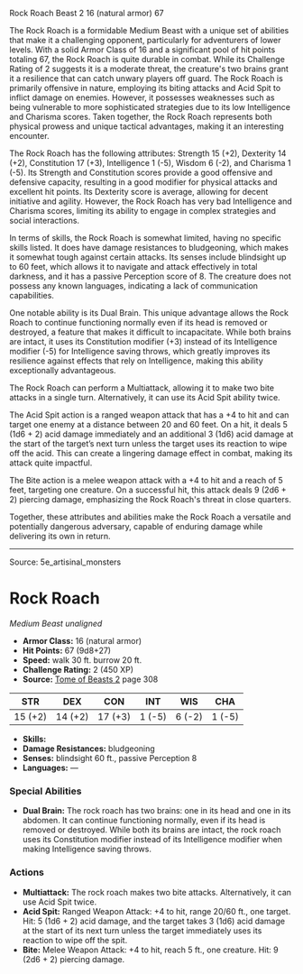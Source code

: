 <MonsterName/>Rock Roach</MonsterName>
<CreatureType/>Beast</CreatureType>
<CR/>2</CR>
<AC/>16 (natural armor)</AC>
<HP/>67</HP>
<summary>The Rock Roach is a formidable Medium Beast with a unique set of abilities that make it a challenging opponent, particularly for adventurers of lower levels. With a solid Armor Class of 16 and a significant pool of hit points totaling 67, the Rock Roach is quite durable in combat. While its Challenge Rating of 2 suggests it is a moderate threat, the creature's two brains grant it a resilience that can catch unwary players off guard. The Rock Roach is primarily offensive in nature, employing its biting attacks and Acid Spit to inflict damage on enemies. However, it possesses weaknesses such as being vulnerable to more sophisticated strategies due to its low Intelligence and Charisma scores. Taken together, the Rock Roach represents both physical prowess and unique tactical advantages, making it an interesting encounter.</summary>

<detail>

The Rock Roach has the following attributes: Strength 15 (+2), Dexterity 14 (+2), Constitution 17 (+3), Intelligence 1 (-5), Wisdom 6 (-2), and Charisma 1 (-5). Its Strength and Constitution scores provide a good offensive and defensive capacity, resulting in a good modifier for physical attacks and excellent hit points. Its Dexterity score is average, allowing for decent initiative and agility. However, the Rock Roach has very bad Intelligence and Charisma scores, limiting its ability to engage in complex strategies and social interactions.

In terms of skills, the Rock Roach is somewhat limited, having no specific skills listed. It does have damage resistances to bludgeoning, which makes it somewhat tough against certain attacks. Its senses include blindsight up to 60 feet, which allows it to navigate and attack effectively in total darkness, and it has a passive Perception score of 8. The creature does not possess any known languages, indicating a lack of communication capabilities.

One notable ability is its Dual Brain. This unique advantage allows the Rock Roach to continue functioning normally even if its head is removed or destroyed, a feature that makes it difficult to incapacitate. While both brains are intact, it uses its Constitution modifier (+3) instead of its Intelligence modifier (-5) for Intelligence saving throws, which greatly improves its resilience against effects that rely on Intelligence, making this ability exceptionally advantageous.

The Rock Roach can perform a Multiattack, allowing it to make two bite attacks in a single turn. Alternatively, it can use its Acid Spit ability twice. 

The Acid Spit action is a ranged weapon attack that has a +4 to hit and can target one enemy at a distance between 20 and 60 feet. On a hit, it deals 5 (1d6 + 2) acid damage immediately and an additional 3 (1d6) acid damage at the start of the target’s next turn unless the target uses its reaction to wipe off the acid. This can create a lingering damage effect in combat, making its attack quite impactful. 

The Bite action is a melee weapon attack with a +4 to hit and a reach of 5 feet, targeting one creature. On a successful hit, this attack deals 9 (2d6 + 2) piercing damage, emphasizing the Rock Roach's threat in close quarters. 

Together, these attributes and abilities make the Rock Roach a versatile and potentially dangerous adversary, capable of enduring damage while delivering its own in return.</detail>



---

Source: 5e_artisinal_monsters

# Rock Roach

*Medium* *Beast* *unaligned*

- **Armor Class:** 16 (natural armor)
- **Hit Points:** 67 (9d8+27)
- **Speed:** walk 30 ft. burrow 20 ft.
- **Challenge Rating:** 2 (450 XP)
- **Source:** [Tome of Beasts 2](https://koboldpress.com/kpstore/product/tome-of-beasts-2-for-5th-edition) page 308

| STR | DEX | CON | INT | WIS | CHA |
| --- | --- | --- | --- | --- | --- |
| 15 (+2) | 14 (+2) | 17 (+3) | 1 (-5) | 6 (-2) | 1 (-5) |

- **Skills:** 
- **Damage Resistances:** bludgeoning
- **Senses:** blindsight 60 ft., passive Perception 8
- **Languages:** —

### Special Abilities

- **Dual Brain:** The rock roach has two brains: one in its head and one in its abdomen. It can continue functioning normally, even if its head is removed or destroyed. While both its brains are intact, the rock roach uses its Constitution modifier instead of its Intelligence modifier when making Intelligence saving throws.

### Actions

- **Multiattack:** The rock roach makes two bite attacks. Alternatively, it can use Acid Spit twice.
- **Acid Spit:** Ranged Weapon Attack: +4 to hit, range 20/60 ft., one target. Hit: 5 (1d6 + 2) acid damage, and the target takes 3 (1d6) acid damage at the start of its next turn unless the target immediately uses its reaction to wipe off the spit.
- **Bite:** Melee Weapon Attack: +4 to hit, reach 5 ft., one creature. Hit: 9 (2d6 + 2) piercing damage.




